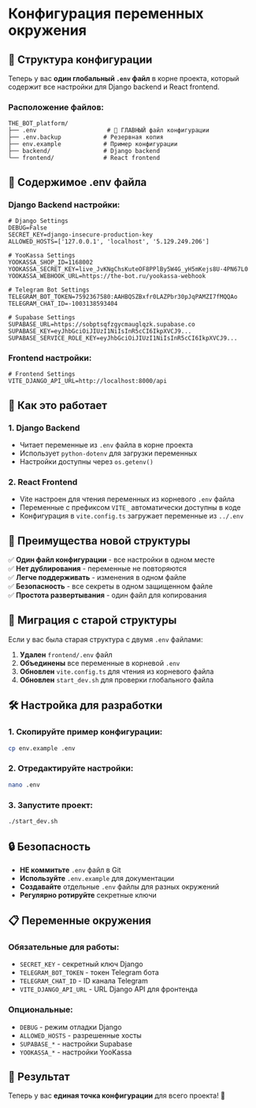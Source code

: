 # Конфигурация переменных окружения

## 📁 Структура конфигурации

Теперь у вас **один глобальный `.env` файл** в корне проекта, который содержит все настройки для Django backend и React frontend.

### Расположение файлов:
```
THE_BOT_platform/
├── .env                    # 🎯 ГЛАВНЫЙ файл конфигурации
├── .env.backup            # Резервная копия
├── env.example            # Пример конфигурации
├── backend/               # Django backend
└── frontend/              # React frontend
```

## 🔧 Содержимое .env файла

### Django Backend настройки:
```env
# Django Settings
DEBUG=False
SECRET_KEY=django-insecure-production-key
ALLOWED_HOSTS=['127.0.0.1', 'localhost', '5.129.249.206']

# YooKassa Settings
YOOKASSA_SHOP_ID=1168002
YOOKASSA_SECRET_KEY=live_JvKNgChsKuteOF8PPlBy5W4G_yH5mKejs8U-4PN67L0
YOOKASSA_WEBHOOK_URL=https://the-bot.ru/yookassa-webhook

# Telegram Bot Settings
TELEGRAM_BOT_TOKEN=7592367580:AAHBQSZBxfr0LAZPbr30pJqPAMZI7fMQQAo
TELEGRAM_CHAT_ID=-1003138593404

# Supabase Settings
SUPABASE_URL=https://sobptsqfzgycmauglqzk.supabase.co
SUPABASE_KEY=eyJhbGciOiJIUzI1NiIsInR5cCI6IkpXVCJ9...
SUPABASE_SERVICE_ROLE_KEY=eyJhbGciOiJIUzI1NiIsInR5cCI6IkpXVCJ9...
```

### Frontend настройки:
```env
# Frontend Settings
VITE_DJANGO_API_URL=http://localhost:8000/api
```

## 🚀 Как это работает

### 1. Django Backend
- Читает переменные из `.env` файла в корне проекта
- Использует `python-dotenv` для загрузки переменных
- Настройки доступны через `os.getenv()`

### 2. React Frontend
- Vite настроен для чтения переменных из корневого `.env` файла
- Переменные с префиксом `VITE_` автоматически доступны в коде
- Конфигурация в `vite.config.ts` загружает переменные из `../.env`

## 📝 Преимущества новой структуры

✅ **Один файл конфигурации** - все настройки в одном месте  
✅ **Нет дублирования** - переменные не повторяются  
✅ **Легче поддерживать** - изменения в одном файле  
✅ **Безопасность** - все секреты в одном защищенном файле  
✅ **Простота развертывания** - один файл для копирования  

## 🔄 Миграция с старой структуры

Если у вас была старая структура с двумя `.env` файлами:

1. **Удален** `frontend/.env` файл
2. **Объединены** все переменные в корневой `.env`
3. **Обновлен** `vite.config.ts` для чтения из корневого файла
4. **Обновлен** `start_dev.sh` для проверки глобального файла

## 🛠️ Настройка для разработки

### 1. Скопируйте пример конфигурации:
```bash
cp env.example .env
```

### 2. Отредактируйте настройки:
```bash
nano .env
```

### 3. Запустите проект:
```bash
./start_dev.sh
```

## 🔒 Безопасность

- **НЕ коммитьте** `.env` файл в Git
- **Используйте** `.env.example` для документации
- **Создавайте** отдельные `.env` файлы для разных окружений
- **Регулярно ротируйте** секретные ключи

## 📋 Переменные окружения

### Обязательные для работы:
- `SECRET_KEY` - секретный ключ Django
- `TELEGRAM_BOT_TOKEN` - токен Telegram бота
- `TELEGRAM_CHAT_ID` - ID канала Telegram
- `VITE_DJANGO_API_URL` - URL Django API для фронтенда

### Опциональные:
- `DEBUG` - режим отладки Django
- `ALLOWED_HOSTS` - разрешенные хосты
- `SUPABASE_*` - настройки Supabase
- `YOOKASSA_*` - настройки YooKassa

## 🎯 Результат

Теперь у вас **единая точка конфигурации** для всего проекта! 🎉

